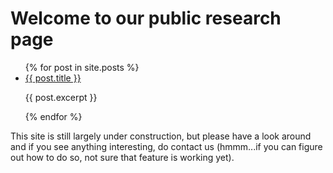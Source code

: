 # Welcome to our public research page

<ul>
  {% for post in site.posts %}
    <li>
      <a href="{{ post.permalink }}">{{ post.title }}</a>
      <p>{{ post.excerpt }}</p>
    </li>
  {% endfor %}
</ul>

This site is still largely under construction, but please have a look around and if you see anything interesting, do contact us (hmmm...if you can figure out how to do so, not sure that feature is working yet).